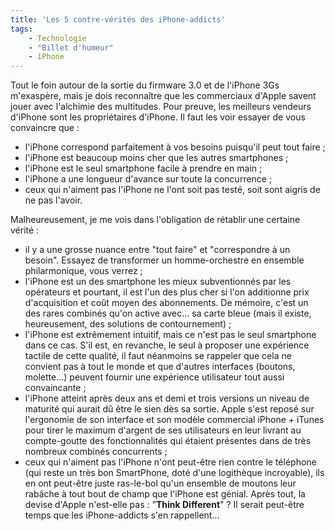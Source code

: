 ```yaml
---
title: 'Les 5 contre-vérités des iPhone-addicts'
tags:
    - Technologie
    - "Billet d'humeur"
    - iPhone
---
```


Tout le foin autour de la sortie du firmware 3.0 et de l'iPhone 3Gs m'exaspère,
mais je dois reconnaître que les commerciaux d'Apple savent jouer avec
l'alchimie des multitudes. Pour preuve, les meilleurs vendeurs d'iPhone sont les
propriétaires d'iPhone. Il faut les voir essayer de vous convaincre que&nbsp;:

-   l'iPhone correspond parfaitement à vos besoins puisqu'il peut tout faire ;
-   l'iPhone est beaucoup moins cher que les autres smartphones ;
-   l'iPhone est le seul smartphone facile à prendre en main ;
-   l'iPhone a une longueur d'avance sur toute la concurrence ;
-   ceux qui n'aiment pas l'iPhone ne l'ont soit pas testé, soit sont aigris de
    ne pas l'avoir.

Malheureusement, je me vois dans l'obligation de rétablir une certaine
vérité&nbsp;:

-   il y a une grosse nuance entre "tout faire" et "correspondre à un besoin".
    Essayez de transformer un homme-orchestre en ensemble philarmonique, vous
    verrez ;
-   l'iPhone est un des smartphone les mieux subventionnés par les opérateurs et
    pourtant, il est l'un des plus cher si l'on additionne prix d'acquisition et
    coût moyen des abonnements. De mémoire, c'est un des rares combinés qu'on
    active avec… sa carte bleue (mais il existe, heureusement, des solutions de
    contournement) ;
-   l'iPhone est extrêmement intuitif, mais ce n'est pas le seul smartphone dans
    ce cas. S'il est, en revanche, le seul à proposer une expérience tactile de
    cette qualité, il faut néanmoins se rappeler que cela ne convient pas à tout
    le monde et que d'autres interfaces (boutons, molette…) peuvent fournir une
    expérience utilisateur tout aussi convaincante ;
-   l'iPhone atteint après deux ans et demi et trois versions un niveau de
    maturité qui aurait dû être le sien dès sa sortie. Apple s'est reposé sur
    l'ergonomie de son interface et son modèle commercial iPhone + iTunes pour
    tirer le maximum d'argent de ses utilisateurs en leur livrant au
    compte-goutte des fonctionnalités qui étaient présentes dans de très
    nombreux combinés concurrents ;
-   ceux qui n'aiment pas l'iPhone n'ont peut-être rien contre le téléphone (qui
    reste un très bon SmartPhone, doté d'une logithèque incroyable), ils en ont
    peut-être juste ras-le-bol qu'un ensemble de moutons leur rabâche à tout
    bout de champ que l'iPhone est génial. Après tout, la devise d'Apple
    n'est-elle pas&nbsp;: "**Think Different**"&nbsp;? Il serait peut-être temps
    que les iPhone-addicts s'en rappellent…
